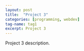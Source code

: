 ```yaml
---
layout: post
title:  "Project 3"
categories: [programming, webdev]
tag-name: tag1
excerpt: Project 3
---
```

Project 3 description.